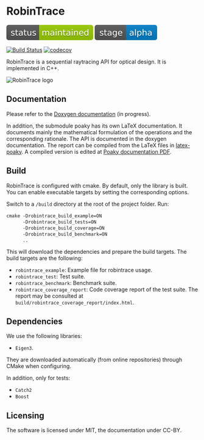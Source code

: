 # RobinTrace

![status](https://raw.githubusercontent.com/thomashoullier/badges/master/status-maintained.svg)
![stage](https://raw.githubusercontent.com/thomashoullier/badges/master/stage-alpha.svg)

[![Build Status](https://drone.git-or-miss.com/api/badges/thomashoullier/robintrace/status.svg)](https://drone.git-or-miss.com/thomashoullier/robintrace)
[![codecov](https://codecov.io/gh/thomashoullier/robintrace/branch/master/graph/badge.svg?token=YNL10VWFW2)](https://codecov.io/gh/thomashoullier/robintrace)

RobinTrace is a sequential raytracing API for optical design.
It is implemented in C++.

<img src="doc/images/robintrace-logo.png" alt="RobinTrace logo" width="256"/>

## Documentation
Please refer to the [Doxygen documentation](https://thomashoullier.github.io/robintrace/index.html) (in progress).

In addition, the submodule poaky has its own LaTeX documentation.
It documents mainly the mathematical formulation of the operations and the
corresponding rationale. The API is documented in the doxygen documentation.
The report can be compiled from the LaTeX files in [latex-poaky](latex-poaky).
A compiled version is edited at [Poaky documentation
PDF](https://thomashoullier.com/writeups/robintrace-poaky/robintrace-poaky.html).

## Build
RobinTrace is configured with cmake. By default, only the library is built.
You can enable executable targets by setting the corresponding options.

Switch to a `/build` directory at the root of the project folder. Run:

```shell
cmake -Drobintrace_build_example=ON
      -Drobintrace_build_tests=ON
      -Drobintrace_build_coverage=ON
      -Drobintrace_build_benchmark=ON
      ..
```

This will download the dependencies and prepare the build targets.
The build targets are the following:

* `robintrace_example`: Example file for robintrace usage.
* `robintrace_test`: Test suite.
* `robintrace_benchmark`: Benchmark suite.
* `robintrace_coverage_report`: Code coverage report of the test suite. The
  report may be consulted at `build/robintrace_coverage_report/index.html`.

## Dependencies
We use the following libraries:
* `Eigen3`.

They are downloaded automatically (from online repositories)
through CMake when configuring.

In addition, only for tests:
* `Catch2`
* `Boost`

## Licensing
The software is licensed under MIT, the documentation under CC-BY.
